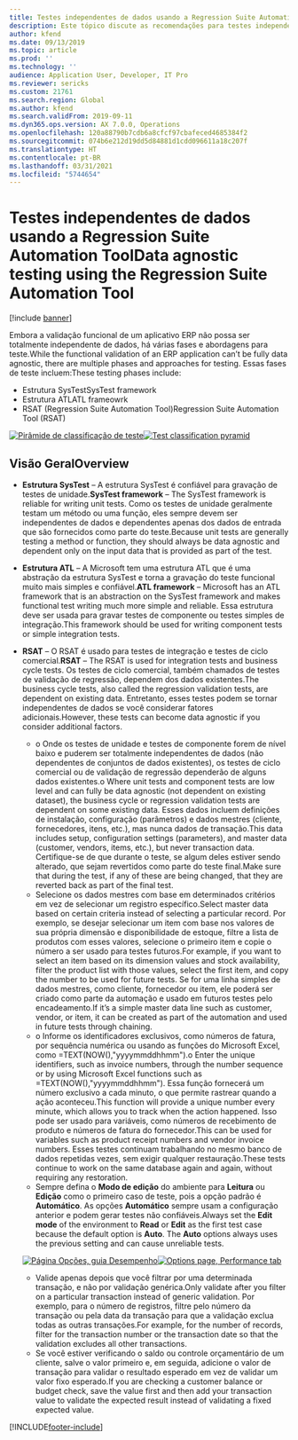 ```yaml
---
title: Testes independentes de dados usando a Regression Suite Automation Tool
description: Este tópico discute as recomendações para testes independentes de dados usando a Regression Suite Automation Tool.
author: kfend
ms.date: 09/13/2019
ms.topic: article
ms.prod: ''
ms.technology: ''
audience: Application User, Developer, IT Pro
ms.reviewer: sericks
ms.custom: 21761
ms.search.region: Global
ms.author: kfend
ms.search.validFrom: 2019-09-11
ms.dyn365.ops.version: AX 7.0.0, Operations
ms.openlocfilehash: 120a88790b7cdb6a8cfcf97cbafeced4685384f2
ms.sourcegitcommit: 074b6e212d19dd5d84881d1cdd096611a18c207f
ms.translationtype: HT
ms.contentlocale: pt-BR
ms.lasthandoff: 03/31/2021
ms.locfileid: "5744654"
---
```

# <a name="data-agnostic-testing-using-the-regression-suite-automation-tool"></a><span data-ttu-id="409a1-103">Testes independentes de dados usando a Regression Suite Automation Tool</span><span class="sxs-lookup"><span data-stu-id="409a1-103">Data agnostic testing using the Regression Suite Automation Tool</span></span>

[!include [banner](../includes/banner.md)]

<span data-ttu-id="409a1-104">Embora a validação funcional de um aplicativo ERP não possa ser totalmente independente de dados, há várias fases e abordagens para teste.</span><span class="sxs-lookup"><span data-stu-id="409a1-104">While the functional validation of an ERP application can’t be fully data agnostic, there are multiple phases and approaches for testing.</span></span> <span data-ttu-id="409a1-105">Essas fases de teste incluem:</span><span class="sxs-lookup"><span data-stu-id="409a1-105">These testing phases include:</span></span>  

- <span data-ttu-id="409a1-106">Estrutura SysTest</span><span class="sxs-lookup"><span data-stu-id="409a1-106">SysTest framework</span></span>
- <span data-ttu-id="409a1-107">Estrutura ATL</span><span class="sxs-lookup"><span data-stu-id="409a1-107">ATL frameowrk</span></span>
- <span data-ttu-id="409a1-108">RSAT (Regression Suite Automation Tool)</span><span class="sxs-lookup"><span data-stu-id="409a1-108">Regression Suite Automation Tool (RSAT)</span></span>

<span data-ttu-id="409a1-109">[![Pirâmide de classificação de teste](./media/rsat-data-agnostic-testing-01.PNG)](./media/rsat-data-agnostic-testing-01.PNG)</span><span class="sxs-lookup"><span data-stu-id="409a1-109">[![Test classification pyramid](./media/rsat-data-agnostic-testing-01.PNG)](./media/rsat-data-agnostic-testing-01.PNG)</span></span>

## <a name="overview"></a><span data-ttu-id="409a1-110">Visão Geral</span><span class="sxs-lookup"><span data-stu-id="409a1-110">Overview</span></span>
-   <span data-ttu-id="409a1-111">**Estrutura SysTest** – A estrutura SysTest é confiável para gravação de testes de unidade.</span><span class="sxs-lookup"><span data-stu-id="409a1-111">**SysTest framework** – The SysTest framework is reliable for writing unit tests.</span></span> <span data-ttu-id="409a1-112">Como os testes de unidade geralmente testam um método ou uma função, eles sempre devem ser independentes de dados e dependentes apenas dos dados de entrada que são fornecidos como parte do teste.</span><span class="sxs-lookup"><span data-stu-id="409a1-112">Because unit tests are generally testing a method or function, they should always be data agnostic and dependent only on the input data that is provided as part of the test.</span></span>
-   <span data-ttu-id="409a1-113">**Estrutura ATL** – A Microsoft tem uma estrutura ATL que é uma abstração da estrutura SysTest e torna a gravação do teste funcional muito mais simples e confiável.</span><span class="sxs-lookup"><span data-stu-id="409a1-113">**ATL framework** – Microsoft has an ATL framework that is an abstraction on the SysTest framework and makes functional test writing much more simple and reliable.</span></span> <span data-ttu-id="409a1-114">Essa estrutura deve ser usada para gravar testes de componente ou testes simples de integração.</span><span class="sxs-lookup"><span data-stu-id="409a1-114">This framework should be used for writing component tests or simple integration tests.</span></span>
-   <span data-ttu-id="409a1-115">**RSAT** – O RSAT é usado para testes de integração e testes de ciclo comercial.</span><span class="sxs-lookup"><span data-stu-id="409a1-115">**RSAT** – The RSAT is used for integration tests and business cycle tests.</span></span> <span data-ttu-id="409a1-116">Os testes de ciclo comercial, também chamados de testes de validação de regressão, dependem dos dados existentes.</span><span class="sxs-lookup"><span data-stu-id="409a1-116">The business cycle tests, also called the regression validation tests, are dependent on existing data.</span></span> <span data-ttu-id="409a1-117">Entretanto, esses testes podem se tornar independentes de dados se você considerar fatores adicionais.</span><span class="sxs-lookup"><span data-stu-id="409a1-117">However, these tests can become data agnostic if you consider additional factors.</span></span> 

    - <span data-ttu-id="409a1-118">o Onde os testes de unidade e testes de componente forem de nível baixo e puderem ser totalmente independentes de dados (não dependentes de conjuntos de dados existentes), os testes de ciclo comercial ou de validação de regressão dependerão de alguns dados existentes.</span><span class="sxs-lookup"><span data-stu-id="409a1-118">o Where unit tests and component tests are low level and can fully be data agnostic (not dependent on existing dataset), the business cycle or regression validation tests are dependent on some existing data.</span></span> <span data-ttu-id="409a1-119">Esses dados incluem definições de instalação, configuração (parâmetros) e dados mestres (cliente, fornecedores, itens, etc.), mas nunca dados de transação.</span><span class="sxs-lookup"><span data-stu-id="409a1-119">This data includes setup, configuration settings (parameters), and master data (customer, vendors, items, etc.), but never transaction data.</span></span> <span data-ttu-id="409a1-120">Certifique-se de que durante o teste, se algum deles estiver sendo alterado, que sejam revertidos como parte do teste final.</span><span class="sxs-lookup"><span data-stu-id="409a1-120">Make sure that during the test, if any of these are being changed, that they are reverted back as part of the final test.</span></span>
    - <span data-ttu-id="409a1-121">Selecione os dados mestres com base em determinados critérios em vez de selecionar um registro específico.</span><span class="sxs-lookup"><span data-stu-id="409a1-121">Select master data based on certain criteria instead of selecting a particular record.</span></span> <span data-ttu-id="409a1-122">Por exemplo, se desejar selecionar um item com base nos valores de sua própria dimensão e disponibilidade de estoque, filtre a lista de produtos com esses valores, selecione o primeiro item e copie o número a ser usado para testes futuros.</span><span class="sxs-lookup"><span data-stu-id="409a1-122">For example, if you want to select an item based on its dimension values and stock availability, filter the product list with those values, select the first item, and copy the number to be used for future tests.</span></span> <span data-ttu-id="409a1-123">Se for uma linha simples de dados mestres, como cliente, fornecedor ou item, ele poderá ser criado como parte da automação e usado em futuros testes pelo encadeamento.</span><span class="sxs-lookup"><span data-stu-id="409a1-123">If it’s a simple master data line such as customer, vendor, or item, it can be created as part of the automation and used in future tests through chaining.</span></span> 
    - <span data-ttu-id="409a1-124">o Informe os identificadores exclusivos, como números de fatura, por sequência numérica ou usando as funções do Microsoft Excel, como =TEXT(NOW(),"yyyymmddhhmm").</span><span class="sxs-lookup"><span data-stu-id="409a1-124">o Enter the unique identifiers, such as invoice numbers, through the number sequence or by using Microsoft Excel functions such as =TEXT(NOW(),"yyyymmddhhmm").</span></span> <span data-ttu-id="409a1-125">Essa função fornecerá um número exclusivo a cada minuto, o que permite rastrear quando a ação aconteceu.</span><span class="sxs-lookup"><span data-stu-id="409a1-125">This function will provide a unique number every minute, which allows you to track when the action happened.</span></span> <span data-ttu-id="409a1-126">Isso pode ser usado para variáveis, como números de recebimento de produto e números de fatura do fornecedor.</span><span class="sxs-lookup"><span data-stu-id="409a1-126">This can be used for variables such as product receipt numbers and vendor invoice numbers.</span></span> <span data-ttu-id="409a1-127">Esses testes continuam trabalhando no mesmo banco de dados repetidas vezes, sem exigir qualquer restauração.</span><span class="sxs-lookup"><span data-stu-id="409a1-127">These tests continue to work on the same database again and again, without requiring any restoration.</span></span>
    - <span data-ttu-id="409a1-128">Sempre defina o **Modo de edição** do ambiente para **Leitura** ou **Edição** como o primeiro caso de teste, pois a opção padrão é **Automático**. As opções **Automático** sempre usam a configuração anterior e podem gerar testes não confiáveis.</span><span class="sxs-lookup"><span data-stu-id="409a1-128">Always set the **Edit mode** of the environment to **Read** or **Edit** as the first test case because the default option is **Auto**. The **Auto** options always uses the previous setting and can cause unreliable tests.</span></span> 
 
    <span data-ttu-id="409a1-129">[![Página Opções, guia Desempenho](./media/rsat-data-agnostic-testing-02.PNG)](./media/rsat-data-agnostic-testing-02.PNG)</span><span class="sxs-lookup"><span data-stu-id="409a1-129">[![Options page, Performance tab](./media/rsat-data-agnostic-testing-02.PNG)](./media/rsat-data-agnostic-testing-02.PNG)</span></span>
 
    - <span data-ttu-id="409a1-130">Valide apenas depois que você filtrar por uma determinada transação, e não por validação genérica.</span><span class="sxs-lookup"><span data-stu-id="409a1-130">Only validate after you filter on a particular transaction instead of generic validation.</span></span> <span data-ttu-id="409a1-131">Por exemplo, para o número de registros, filtre pelo número da transação ou pela data da transação para que a validação exclua todas as outras transações.</span><span class="sxs-lookup"><span data-stu-id="409a1-131">For example, for the number of records, filter for the transaction number or the transaction date so that the validation excludes all other transactions.</span></span> 
    - <span data-ttu-id="409a1-132">Se você estiver verificando o saldo ou controle orçamentário de um cliente, salve o valor primeiro e, em seguida, adicione o valor de transação para validar o resultado esperado em vez de validar um valor fixo esperado.</span><span class="sxs-lookup"><span data-stu-id="409a1-132">If you are checking a customer balance or budget check, save the value first and then add your transaction value to validate the expected result instead of validating a fixed expected value.</span></span> 
 


[!INCLUDE[footer-include](../../../includes/footer-banner.md)]